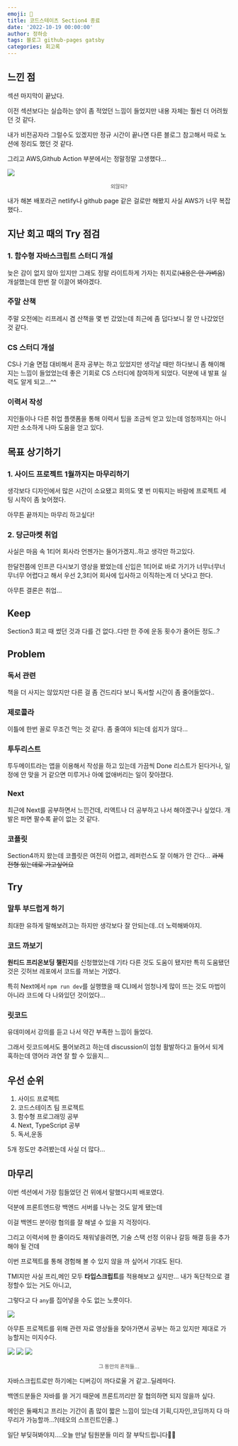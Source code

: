 ```yaml
---
emoji: 🔮
title: 코드스테이츠 Section4 종료
date: '2022-10-19 00:00:00'
author: 정하승
tags: 블로그 github-pages gatsby
categories: 회고록
---
```


## 느낀 점

섹션 마지막이 끝났다.

이전 섹션보다는 실습하는 양이 좀 적었던 느낌이 들었지만 내용 자체는 훨씬 더 어려웠던 것 같다.

내가 비전공자라 그럴수도 있겠지만 정규 시간이 끝나면 다른 블로그 참고해서 따로 노션에 정리도 했던 것 같다.

그리고 AWS,Github Action 부분에서는 정말정말 고생했다...

<img src='https://velog.velcdn.com/images/bluestragglr/post/e04c786d-79d9-4dac-a678-d43bb0dc8e5d/04.png' />

<small><p align='center' style='color:gray'>**외않되?**</p></small>

내가 해본 배포라곤 netlify나 github page 같은 걸로만 해봤지 사실 AWS가 너무 복잡했다..

## 지난 회고 때의 Try 점검

### **1. 함수형 자바스크립트 스터디 개설**

늦은 감이 없지 않아 있지만 그래도 정말 라이트하게 가자는 취지로(~~내용은 안 가벼움~~) 개설했는데 한번 잘 이끌어 봐야겠다.

### **주말 산책**

주말 오전에는 리프레시 겸 산책을 몇 번 갔었는데 최근에 좀 덥다보니 잘 안 나갔었던 것 같다.

### **CS 스터디 개설**

CS나 기술 면접 대비해서 혼자 공부는 하고 있었지만 생각날 때만 하다보니 좀 해이해지는 느낌이 들었었는데 좋은 기회로 CS 스터디에 참여하게 되었다. 덕분에 내 발표 실력도 알게 되고...^^

### **이력서 작성**

지인들이나 다른 취업 플랫폼을 통해 이력서 팁을 조금씩 얻고 있는데 엄청까지는 아니지만 소소하게 나마 도움을 얻고 있다.

## 목표 상기하기

### 1. 사이드 프로젝트 1월까지는 마무리하기

생각보다 디자인에서 많은 시간이 소요됐고 회의도 몇 번 미뤄지는 바람에 프로젝트 세팅 시작이 좀 늦어졌다.

아무튼 끝까지는 마무리 하고싶다!

### 2. 당근마켓 취업

사실은 마음 속 1티어 회사라 언젠가는 들어가겠지..하고 생각만 하고있다.

한달전쯤에 인프콘 다시보기 영상을 봤었는데 신입은 1티어로 바로 가기가 너무너무너무너무 어렵다고 해서 우선 2,3티어 회사에 입사하고 이직하는게 더 낫다고 한다.

아무튼 결론은 취업...

## Keep

Section3 회고 때 썼던 것과 다를 건 없다..다만 한 주에 운동 횟수가 줄어든 정도..?

## Problem

### 독서 관련

책을 더 사지는 않았지만 다른 걸 좀 건드리다 보니 독서할 시간이 좀 줄어들었다..

### 제로콜라

이틀에 한번 꼴로 무조건 먹는 것 같다. 좀 줄여야 되는데 쉽지가 않다...

### 투두리스트

투두메이트라는 앱을 이용해서 작성을 하고 있는데 가끔씩 Done 리스트가 된다거나, 일정에 안 맞을 거 같으면 미루거나 아예 없애버리는 일이 잦아졌다.

### Next

최근에 Next를 공부하면서 느낀건데, 리액트나 더 공부하고 나서 해야겠구나 싶었다. 개발은 파면 팔수록 끝이 없는 것 같다.

### 코플릿

Section4까지 왔는데 코플릿은 여전히 어렵고, 레퍼런스도 잘 이해가 안 간다... ~~과제 전형 있는데로 가고싶어요~~

## Try

### 말투 부드럽게 하기

최대한 유하게 말해보려고는 하지만 생각보다 잘 안되는데..더 노력해봐야지.

### 코드 까보기

**원티드 프리온보딩 챌린지**를 신청했었는데 기타 다른 것도 도움이 됐지만 특히 도움됐던 것은 깃허브 레포에서 코드를 까보는 거였다.

특히 Next에서 `npm run dev`를 실행했을 때 CLI에서 엄청나게 많이 뜨는 것도 마법이 아니라 코드에 다 나와있던 것이었다...

### 릿코드

유데미에서 강의를 듣고 나서 약간 부족한 느낌이 들었다.

그래서 릿코드에서도 풀어보려고 하는데 discussion이 엄청 활발하다고 들어서 되게 혹하는데 영어라 과연 잘 할 수 있을지...

## 우선 순위

1. 사이드 프로젝트
2. 코드스테이츠 팀 프로젝트
3. 함수형 프로그래밍 공부
4. Next, TypeScript 공부
5. 독서,운동

5개 정도만 추려봤는데 사실 더 많다...

## 마무리

이번 섹션에서 가장 힘들었던 건 위에서 말했다시피 배포였다.

덕분에 프론트엔드랑 백엔드 서버를 나누는 것도 알게 됐는데

이걸 백엔드 분이랑 협의를 잘 해낼 수 있을 지 걱정이다.

그리고 이력서에 한 줄이라도 채워넣을려면, 기술 스택 선정 이유나 갈등 해결 등을 추가해야 될 건데

이번 프로젝트를 통해 경험해 볼 수 있지 않을 까 싶어서 기대도 된다.

TMI지만 사실 프리,메인 모두 **타입스크립트**를 적용해보고 싶지만... 내가 독단적으로 결정할수 있는 거도 아니고,

그렇다고 다 `any`를 집어넣을 수도 없는 노릇이다.

<img src='https://img1.daumcdn.net/thumb/R1280x0/?scode=mtistory2&fname=https%3A%2F%2Fk.kakaocdn.net%2Fdn%2FDFSX1%2FbtrhdVpqnPv%2FLgbO8vKV2eCKg1KkhZq2Hk%2Fimg.jpg' />

아무튼 프로젝트를 위해 관련 자료 영상들을 찾아가면서 공부는 하고 있지만 제대로 가능할지는 미지수다.

<img src='https://s3.us-west-2.amazonaws.com/secure.notion-static.com/7566a3b3-a524-419c-a660-2236657df349/Untitled.png?X-Amz-Algorithm=AWS4-HMAC-SHA256&X-Amz-Content-Sha256=UNSIGNED-PAYLOAD&X-Amz-Credential=AKIAT73L2G45EIPT3X45%2F20221019%2Fus-west-2%2Fs3%2Faws4_request&X-Amz-Date=20221019T050346Z&X-Amz-Expires=86400&X-Amz-Signature=36a214afc488029ccbcb497a72f1590a550072e1b4dc76e447bcad6e6a2fef2b&X-Amz-SignedHeaders=host&response-content-disposition=filename%20%3D%22Untitled.png%22&x-id=GetObject' />

<img src='https://s3.us-west-2.amazonaws.com/secure.notion-static.com/68291fde-e1bb-4295-9231-c19e314e314d/Untitled.png?X-Amz-Algorithm=AWS4-HMAC-SHA256&X-Amz-Content-Sha256=UNSIGNED-PAYLOAD&X-Amz-Credential=AKIAT73L2G45EIPT3X45%2F20221019%2Fus-west-2%2Fs3%2Faws4_request&X-Amz-Date=20221019T050519Z&X-Amz-Expires=86400&X-Amz-Signature=5cc98270c9d592a2aa95ecd286c6465672ce7532ed5bcadebcd2b8f48fbd5de1&X-Amz-SignedHeaders=host&response-content-disposition=filename%20%3D%22Untitled.png%22&x-id=GetObject' />

<img src='https://s3.us-west-2.amazonaws.com/secure.notion-static.com/826274e0-d5a7-4961-bd67-7f9630427328/Untitled.png?X-Amz-Algorithm=AWS4-HMAC-SHA256&X-Amz-Content-Sha256=UNSIGNED-PAYLOAD&X-Amz-Credential=AKIAT73L2G45EIPT3X45%2F20221019%2Fus-west-2%2Fs3%2Faws4_request&X-Amz-Date=20221019T050555Z&X-Amz-Expires=86400&X-Amz-Signature=30e3636fff9c2b32f0eccddbf39cf72cf0e00fb7bc9e2ff217293fa6b64ac44d&X-Amz-SignedHeaders=host&response-content-disposition=filename%20%3D%22Untitled.png%22&x-id=GetObject' />

<small><p align='center' style='color:gray'>**그 동안의 흔적들...**</p></small>

자바스크립트로만 하기에는 디버깅이 까다로울 거 같고..딜레마다.

백엔드분들은 자바를 쓸 거기 때문에 프론트끼리만 잘 협의하면 되지 않을까 싶다.

메인은 둘째치고 프리는 기간이 좀 많이 짧은 느낌이 있는데 기획,디자인,코딩까지 다 마무리가 가능할까...?(테오의 스프린트인줄..)

일단 부딪혀봐야지....오늘 만날 팀원분들 미리 잘 부탁드립니다🙆‍♂️

